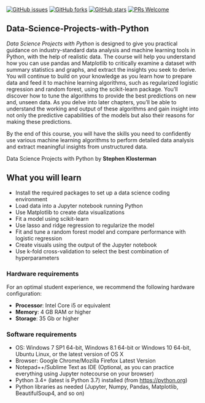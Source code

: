 [![GitHub issues](https://img.shields.io/github/issues/TrainingByPackt/Data-Science-Projects-with-Python.svg)](https://github.com/TrainingByPackt/Data-Science-Projects-with-Python/issues)
[![GitHub forks](https://img.shields.io/github/forks/TrainingByPackt/Data-Science-Projects-with-Python.svg)](https://github.com/TrainingByPackt/Data-Science-Projects-with-Python/network)
[![GitHub stars](https://img.shields.io/github/stars/TrainingByPackt/Data-Science-Projects-with-Python.svg)](https://github.com/TrainingByPackt/Data-Science-Projects-with-Python/stargazers)
[![PRs Welcome](https://img.shields.io/badge/PRs-welcome-brightgreen.svg)](https://github.com/TrainingByPackt/Data-Science-Projects-with-Python/pulls)

## Data-Science-Projects-with-Python
*Data Science Projects with Python* is designed to give you practical guidance on industry-standard data analysis and machine learning tools in Python, with the help of realistic data. The course will help you understand how you can use pandas and Matplotlib to critically examine a dataset with summary statistics and graphs, and extract the insights you seek to derive. You will continue to build on your knowledge as you learn how to prepare data and feed it to machine learning algorithms, such as regularized logistic regression and random forest, using the scikit-learn package. You’ll discover how to tune the algorithms to provide the best predictions on new and, unseen data. As you delve into later chapters, you’ll be able to understand the working and output of these algorithms and gain insight into not only the predictive capabilities of the models but also their reasons for making these predictions. 

By the end of this course, you will have the skills you need to confidently use various machine learning algorithms to perform detailed data analysis and extract meaningful insights from unstructured data.

Data Science Projects with Python by **Stephen Klosterman**

## What you will learn
* Install the required packages to set up a data science coding environment
* Load data into a Jupyter notebook running Python
* Use Matplotlib to create data visualizations
* Fit a model using scikit-learn
* Use lasso and ridge regression to regularize the model
* Fit and tune a random forest model and compare performance with logistic regression
* Create visuals using the output of the Jupyter notebook
* Use k-fold cross-validation to select the best combination of hyperparameters
### Hardware requirements
For an optimal student experience, we recommend the following hardware configuration:
* **Processor**: Intel Core i5 or equivalent
* **Memory**: 4 GB RAM or higher
* **Storage**: 35 Gb or higher

### Software requirements
* OS: Windows 7 SP1 64-bit, Windows 8.1 64-bit or Windows 10 64-bit, Ubuntu Linux, or the latest version of OS X
* Browser: Google Chrome/Mozilla Firefox Latest Version
* Notepad++/Sublime Text as IDE (Optional, as you can practice everything using Jupyter notecourse on your browser)
* Python 3.4+ (latest is Python 3.7) installed (from https://python.org)
* Python libraries as needed (Jupyter, Numpy, Pandas, Matplotlib, BeautifulSoup4, and so on)

